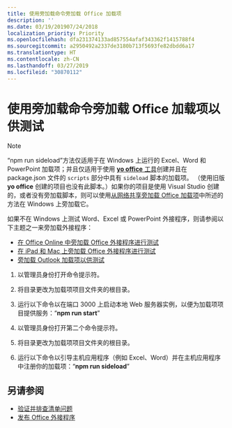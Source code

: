 ```yaml
---
title: 使用旁加载命令旁加载 Office 加载项
description: ''
ms.date: 03/19/201907/24/2018
localization_priority: Priority
ms.openlocfilehash: dfa231374133ad857554afaf343362f1415788f4
ms.sourcegitcommit: a2950492a2337de3180b713f5693fe82dbdd6a17
ms.translationtype: HT
ms.contentlocale: zh-CN
ms.lasthandoff: 03/27/2019
ms.locfileid: "30870112"
---
```

# <a name="sideload-office-add-ins-for-testing-using-the-sideload-command"></a>使用**旁加载命令**旁加载 Office 加载项以供测试
 >[!NOTE]
>“npm run sideload”方法仅适用于在 Windows 上运行的 Excel、Word 和 PowerPoint 加载项；并且仅适用于使用 [**yo office** 工具](https://github.com/OfficeDev/generator-office)创建并且在 package.json 文件的 `scripts` 部分中具有 `sideload` 脚本的加载项。 （使用旧版 **yo office** 创建的项目也没有此脚本。）如果你的项目是使用 Visual Studio 创建的，或者没有旁加载脚本，则可以使用[从网络共享旁加载 Office 加载项](create-a-network-shared-folder-catalog-for-task-pane-and-content-add-ins.md)中所述的方法在 Windows 上旁加载它。
>
> 如果不在 Windows 上测试 Word、Excel 或 PowerPoint 外接程序，则请参阅以下主题之一来旁加载外接程序：
> 
> - [在 Office Online 中旁加载 Office 外接程序进行测试](sideload-office-add-ins-for-testing.md)
> - [在 iPad 和 Mac 上旁加载 Office 外接程序进行测试](sideload-an-office-add-in-on-ipad-and-mac.md)
> - [旁加载 Outlook 加载项以供测试](/outlook/add-ins/sideload-outlook-add-ins-for-testing)

1. 以管理员身份打开命令提示符。

2. 将目录更改为加载项项目文件夹的根目录。

3. 运行以下命令以在端口 3000 上启动本地 Web 服务器实例，以便为加载项项目提供服务：“**npm run start**”

4. 以管理员身份打开第二个命令提示符。

5. 将目录更改为加载项项目文件夹的根目录。

6. 运行以下命令以引导主机应用程序（例如 Excel、Word）并在主机应用程序中注册你的加载项：“**npm run sideload**”

## <a name="see-also"></a>另请参阅

- [验证并排查清单问题](troubleshoot-manifest.md)
- [发布 Office 外接程序](../publish/publish.md)

